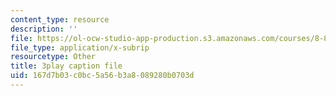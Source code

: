 ```yaml
---
content_type: resource
description: ''
file: https://ol-ocw-studio-app-production.s3.amazonaws.com/courses/8-821-string-theory-and-holographic-duality-fall-2014/167d7b03c0bc5a56b3a8089280b0703d_gLYwLyeE8oU.vtt
file_type: application/x-subrip
resourcetype: Other
title: 3play caption file
uid: 167d7b03-c0bc-5a56-b3a8-089280b0703d
---
```

